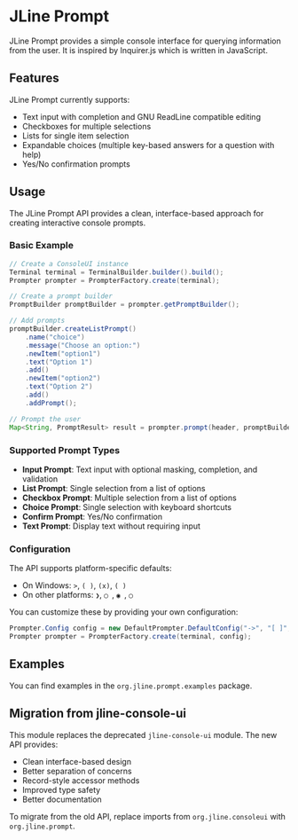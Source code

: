 # JLine Prompt

JLine Prompt provides a simple console interface for querying information from the user.
It is inspired by Inquirer.js which is written in JavaScript.

## Features

JLine Prompt currently supports:

- Text input with completion and GNU ReadLine compatible editing
- Checkboxes for multiple selections
- Lists for single item selection
- Expandable choices (multiple key-based answers for a question with help)
- Yes/No confirmation prompts

## Usage

The JLine Prompt API provides a clean, interface-based approach for creating interactive console prompts.

### Basic Example

```java
// Create a ConsoleUI instance
Terminal terminal = TerminalBuilder.builder().build();
Prompter prompter = PrompterFactory.create(terminal);

// Create a prompt builder
PromptBuilder promptBuilder = prompter.getPromptBuilder();

// Add prompts
promptBuilder.createListPrompt()
    .name("choice")
    .message("Choose an option:")
    .newItem("option1")
    .text("Option 1")
    .add()
    .newItem("option2")
    .text("Option 2")
    .add()
    .addPrompt();

// Prompt the user
Map<String, PromptResult> result = prompter.prompt(header, promptBuilder.build());
```

### Supported Prompt Types

- **Input Prompt**: Text input with optional masking, completion, and validation
- **List Prompt**: Single selection from a list of options
- **Checkbox Prompt**: Multiple selection from a list of options
- **Choice Prompt**: Single selection with keyboard shortcuts
- **Confirm Prompt**: Yes/No confirmation
- **Text Prompt**: Display text without requiring input

### Configuration

The API supports platform-specific defaults:
- On Windows: `>`, `( )`, `(x)`, `( )`
- On other platforms: `❯`, `◯ `, `◉ `, `◯ `

You can customize these by providing your own configuration:

```java
Prompter.Config config = new DefaultPrompter.DefaultConfig("->", "[ ]", "[x]", "[-]");
Prompter prompter = PrompterFactory.create(terminal, config);
```

## Examples

You can find examples in the `org.jline.prompt.examples` package.

## Migration from jline-console-ui

This module replaces the deprecated `jline-console-ui` module. The new API provides:

- Clean interface-based design
- Better separation of concerns
- Record-style accessor methods
- Improved type safety
- Better documentation

To migrate from the old API, replace imports from `org.jline.consoleui` with `org.jline.prompt`.

